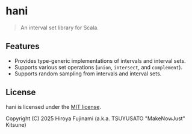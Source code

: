 # hani

> An interval set library for Scala.

## Features

- Provides type-generic implementations of intervals and interval sets.
- Supports various set operations (`union`, `intersect`, and `complement`).
- Supports random sampling from intervals and interval sets.

## License

hani is licensed under the [MIT license](./LICENSE).

Copyright (C) 2025 Hiroya Fujinami (a.k.a. TSUYUSATO "MakeNowJust" Kitsune)
